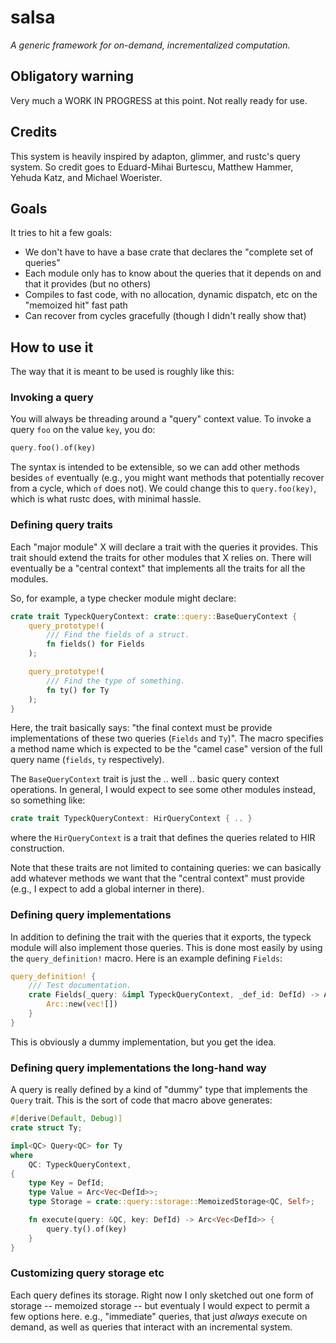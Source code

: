 # salsa

*A generic framework for on-demand, incrementalized computation.*

## Obligatory warning

Very much a WORK IN PROGRESS at this point. Not really ready for use.

## Credits

This system is heavily inspired by adapton, glimmer, and rustc's query
system. So credit goes to Eduard-Mihai Burtescu, Matthew Hammer,
Yehuda Katz, and Michael Woerister.

## Goals

It tries to hit a few goals:

- We don't have to have a base crate that declares the "complete set of queries"
- Each module only has to know about the queries that it depends on and that it provides (but no others)
- Compiles to fast code, with no allocation, dynamic dispatch, etc on the "memoized hit" fast path
- Can recover from cycles gracefully (though I didn't really show that)

## How to use it

The way that it is meant to be used is roughly like this:

### Invoking a query

You will always be threading around a "query" context value. To invoke
a query `foo` on the value `key`, you do:

```rust
query.foo().of(key)
```

The syntax is intended to be extensible, so we can add other methods
besides `of` eventually (e.g., you might want methods that potentially
recover from a cycle, which `of` does not). We could change this to
`query.foo(key)`, which is what rustc does, with minimal hassle.

### Defining query traits

Each "major module" X will declare a trait with the queries it
provides. This trait should extend the traits for other modules that X
relies on. There will eventually be a "central context" that
implements all the traits for all the modules.

So, for example, a type checker module might declare:

```rust
crate trait TypeckQueryContext: crate::query::BaseQueryContext {
    query_prototype!(
        /// Find the fields of a struct.
        fn fields() for Fields
    );

    query_prototype!(
        /// Find the type of something.
        fn ty() for Ty
    );
}
```

Here, the trait basically says: "the final context must be provide
implementations of these two queries (`Fields` and `Ty`)". The macro
specifies a method name which is expected to be the "camel case"
version of the full query name (`fields`, `ty` respectively).

The `BaseQueryContext` trait is just the .. well .. basic query
context operations. In general, I would expect to see some other
modules instead, so something like:

```rust
crate trait TypeckQueryContext: HirQueryContext { .. }
```

where the `HirQueryContext` is a trait that defines the queries
related to HIR construction.

Note that these traits are not limited to containing queries: we can
basically add whatever methods we want that the "central context" must
provide (e.g., I expect to add a global interner in there).

### Defining query implementations

In addition to defining the trait with the queries that it exports,
the typeck module will also implement those queries. This is done most
easily by using the `query_definition!` macro. Here is an example
defining `Fields`:

```rust
query_definition! {
    /// Test documentation.
    crate Fields(_query: &impl TypeckQueryContext, _def_id: DefId) -> Arc<Vec<DefId>> {
        Arc::new(vec![])
    }
}
```

This is obviously a dummy implementation, but you get the idea.

### Defining query implementations the long-hand way

A query is really defined by a kind of "dummy" type that implements
the `Query` trait. This is the sort of code that macro above
generates:

```rust
#[derive(Default, Debug)]
crate struct Ty;

impl<QC> Query<QC> for Ty
where
    QC: TypeckQueryContext,
{
    type Key = DefId;
    type Value = Arc<Vec<DefId>>;
    type Storage = crate::query::storage::MemoizedStorage<QC, Self>;

    fn execute(query: &QC, key: DefId) -> Arc<Vec<DefId>> {
        query.ty().of(key)
    }
}
```

### Customizing query storage etc

Each query defines its storage. Right now I only sketched out one form
of storage -- memoized storage -- but eventualy I would expect to
permit a few options here. e.g., "immediate" queries, that just
*always* execute on demand, as well as queries that interact with an
incremental system.

